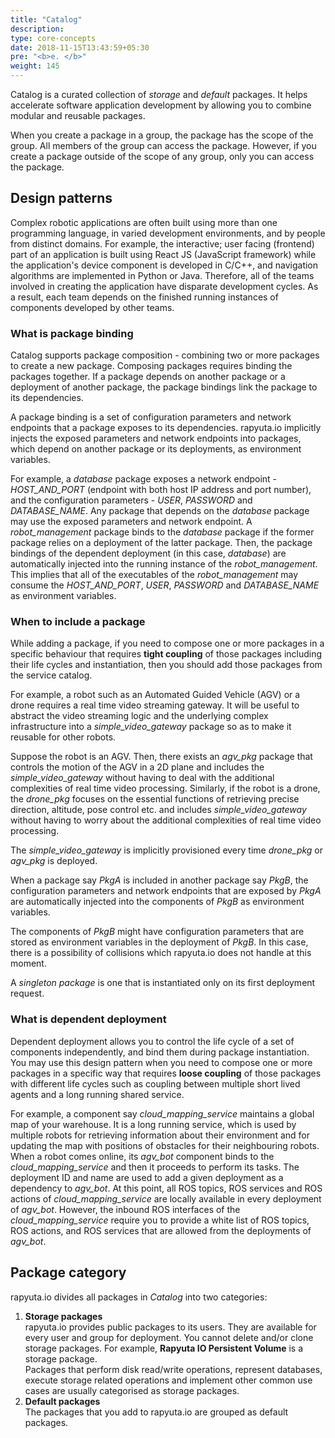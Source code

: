 ```yaml
---
title: "Catalog"
description:
type: core-concepts
date: 2018-11-15T13:43:59+05:30
pre: "<b>e. </b>"
weight: 145
---
```

Catalog is a curated collection of _storage_ and _default_ packages. It helps
accelerate software application development by allowing you to combine modular
and reusable packages.

When you create a package in a group, the package has the scope of the group.
All members of the group can access the package. However, if you create a
package outside of the scope of any group, only you can access the package.

## Design patterns
Complex robotic applications are often built using more than one programming
language, in varied development environments, and by people from distinct domains.
For example, the interactive; user facing (frontend) part of an application is
built using React JS (JavaScript framework) while the application's device
component is developed in C/C++, and navigation algorithms are implemented in
Python or Java. Therefore, all of the teams involved in creating the application
have disparate development cycles. As a result, each team depends on the finished
running instances of components developed by other teams.

### What is package binding
Catalog supports package composition - combining two or more packages to create
a new package. Composing packages requires binding the packages together. If a
package depends on another package or a deployment of another package, the
package bindings link the package to its dependencies.

A package binding is a set of configuration parameters and network endpoints
that a package exposes to its dependencies. rapyuta.io implicitly injects the
exposed parameters and network endpoints into packages, which depend on another
package or its deployments, as environment variables.

For example, a _database_ package exposes a network endpoint - *HOST_AND_PORT*
(endpoint with both host IP address and port number), and the configuration
parameters - _USER_, _PASSWORD_ and *DATABASE_NAME*. Any package that depends on the
_database_ package may use the exposed parameters and network endpoint.
A *robot_management* package binds to the _database_ package if the former package
relies on a deployment of the latter package. Then, the package bindings of the
dependent deployment (in this case, _database_) are automatically injected
into the running instance of the *robot_management*. This implies that all of
the executables of the *robot_management* may consume the *HOST_AND_PORT*, _USER_,
_PASSWORD_ and *DATABASE_NAME* as environment variables.

### When to include a package
While adding a package, if you need to compose one or more packages in a specific
behaviour that requires **tight coupling** of those packages including their life
cycles and instantiation, then you should add those packages from the service catalog.

For example, a robot such as an Automated Guided Vehicle (AGV) or a drone requires
a real time video streaming gateway. It will be useful to abstract the video
streaming logic and the underlying complex infrastructure into a *simple_video_gateway*
package so as to make it reusable for other robots.

Suppose the robot is an AGV. Then, there exists an *agv_pkg* package that controls
the motion of the AGV in a 2D plane and includes the *simple_video_gateway* without
having to deal with the additional complexities of real time video processing.
Similarly, if the robot is a drone, the *drone_pkg* focuses on the essential
functions of retrieving precise direction, altitude, pose control etc. and
includes *simple_video_gateway* without having to worry about the additional
complexities of real time video processing.

The *simple_video_gateway* is implicitly provisioned every time *drone_pkg* or
*agv_pkg* is deployed.

When a package say _PkgA_ is included in another package say _PkgB_, the configuration
parameters and network endpoints that are exposed by _PkgA_ are automatically
injected into the components of _PkgB_ as environment variables.

The components of _PkgB_ might have configuration parameters that are stored as
environment variables in the deployment of _PkgB_. In this case, there is a
possibility of collisions which rapyuta.io does not handle at this moment.

A *singleton package* is one that is instantiated only on its first deployment request.

### What is dependent deployment
Dependent deployment allows you to control the life cycle of a set of components
independently, and bind them during package instantiation. You may use this
design pattern when you need to compose one or more packages in a specific way
that requires **loose coupling** of those packages with different life cycles such
as coupling between multiple short lived agents and a long running shared service.

For example, a component say *cloud_mapping_service* maintains a global map of
your warehouse. It is a long running service, which is used by multiple robots
for retrieving information about their environment and for updating the map with
positions of obstacles for their neighbouring robots. When a robot comes online,
its *agv_bot* component binds to the *cloud_mapping_service* and then it proceeds to
perform its tasks. The deployment ID and name are used to add a given deployment
as a dependency to *agv_bot*. At this point, all ROS topics, ROS services and
ROS actions of *cloud_mapping_service* are locally available in every deployment
of *agv_bot*. However, the inbound ROS interfaces of the *cloud_mapping_service*
require you to provide a white list of ROS topics, ROS actions, and ROS services
that are allowed from the deployments of *agv_bot*.

## Package category
rapyuta.io divides all packages in _Catalog_ into two categories:

1. **Storage packages**    
rapyuta.io provides public packages to its users. They are available for every
user and group for deployment. You cannot delete and/or clone storage packages.
For example, **Rapyuta IO Persistent Volume** is a storage package.    
Packages that perform disk read/write operations, represent databases,
execute storage related operations and implement other common use cases are
usually categorised as storage packages.
2. **Default packages**    
The packages that you add to rapyuta.io are grouped as default packages.
